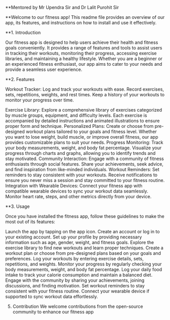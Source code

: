 **Mentored by Mr Upendra Sir and Dr Lalit Purohit Sir

**Welcome to our fitness app!
This readme file provides an overview of our app, its features, and instructions on how to install and use it effectively.

**1. Introduction

Our fitness app is designed to help users achieve their health and fitness goals conveniently. It provides a range of features and tools to assist users in tracking their workouts, monitoring their progress, accessing exercise libraries, and maintaining a healthy lifestyle. Whether you are a beginner or an experienced fitness enthusiast, our app aims to cater to your needs and provide a seamless user experience.

**2. Features

Workout Tracker: Log and track your workouts with ease. Record exercises, sets, repetitions, weights, and rest times. Keep a history of your workouts to monitor your progress over time.

Exercise Library: Explore a comprehensive library of exercises categorized by muscle groups, equipment, and difficulty levels. Each exercise is accompanied by detailed instructions and animated illustrations to ensure proper form and technique.
Personalized Plans: Create or choose from pre-designed workout plans tailored to your goals and fitness level. Whether you want to lose weight, build muscle, or improve overall fitness, our app provides customizable plans to suit your needs.
Progress Monitoring: Track your body measurements, weight, and body fat percentage. Visualize your progress through charts and graphs, allowing you to identify trends and stay motivated.
Community Interaction: Engage with a community of fitness enthusiasts through social features. Share your achievements, seek advice, and find inspiration from like-minded individuals.
Workout Reminders: Set reminders to stay consistent with your workouts. Receive notifications to ensure you never miss a session and stay committed to your fitness routine.
Integration with Wearable Devices: Connect your fitness app with compatible wearable devices to sync your workout data seamlessly. Monitor heart rate, steps, and other metrics directly from your device.

**3. Usage

Once you have installed the fitness app, follow these guidelines to make the most out of its features:

Launch the app by tapping on the app icon.
Create an account or log in to your existing account.
Set up your profile by providing necessary information such as age, gender, weight, and fitness goals.
Explore the exercise library to find new workouts and learn proper techniques.
Create a workout plan or choose from pre-designed plans based on your goals and preferences.
Log your workouts by entering exercise details, sets, repetitions, and weights.
Monitor your progress by regularly checking your body measurements, weight, and body fat percentage.
Log your daily food intake to track your calorie consumption and maintain a balanced diet.
Engage with the community by sharing your achievements, joining discussions, and finding motivation.
Set workout reminders to stay consistent with your fitness routine.
Connect your wearable device if supported to sync workout data effortlessly.

5. Contribution
We welcome contributions from the open-source community to enhance our fitness app

